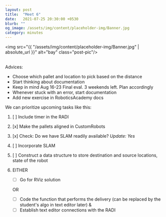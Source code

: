 ```yaml
---
layout: post
title:  "Meet 6"
date:   2021-07-25 20:30:00 +0530
blurb: ""
og_image: /assets/img/content/placeholder-img/Banner.jpg
category: minutes
---
```


<img src="{{ "/assets/img/content/placeholder-img/Banner.jpg" | absolute_url }}" alt="bay" class="post-pic"/>
<br />
<br />


Advices:

- Choose which pallet and location to pick based on the distance
- Start thinking about documentation
- Keep in mind Aug 16-23 Final eval. 3 weekends left. Plan accordingly
- Whenever stuck with an error, start documentation
- Add new exercise in RoboticsAcademy docs

We can prioritize upcoming tasks like this:

1. [ ] Include timer in the RADI
2. [x] Make the pallets aligned in CustomRobots
3. [x] Check: Do we have SLAM readily available? *Update: Yes*
4. [ ] Incorporate SLAM
5. [ ] Construct a data structure to store destination and source locations, state of the robot
6. EITHER  
  
    - [ ] Go for RViz solution  
  
    OR  

    - [ ] Code the function that performs the delivery (can be replaced by the student's algo in text editor later) &  
    - [ ] Establish text editor connections with the RADI